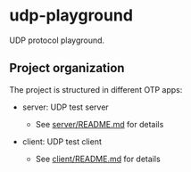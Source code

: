 # udp-playground

UDP protocol playground.

## Project organization

The project is structured in different OTP apps:

- server: UDP test server
    - See [server/README.md](./server/README.md) for details

- client: UDP test client
    - See [client/README.md](./client/README.md) for details
